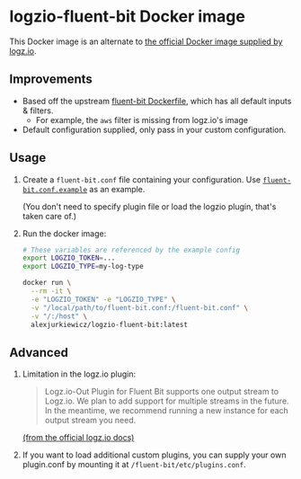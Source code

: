 # logzio-fluent-bit Docker image

This Docker image is an alternate to [the official Docker image supplied by logz.io](https://docs.logz.io/shipping/shippers/fluent-bit.html).

## Improvements

* Based off the upstream [fluent-bit Dockerfile](https://hub.docker.com/r/fluent/fluent-bit/), which has all default inputs & filters.
  * For example, the `aws` filter is missing from logz.io's image
* Default configuration supplied, only pass in your custom configuration.

## Usage

1. Create a `fluent-bit.conf` file containing your configuration. Use [`fluent-bit.conf.example`](fluent-bit.conf.example) as an example.

    (You don't need to specify plugin file or load the logzio plugin, that's taken care of.)

2. Run the docker image:

    ```sh
    # These variables are referenced by the example config
    export LOGZIO_TOKEN=...
    export LOGZIO_TYPE=my-log-type

    docker run \
      --rm -it \
      -e "LOGZIO_TOKEN" -e "LOGZIO_TYPE" \
      -v "/local/path/to/fluent-bit.conf:/fluent-bit.conf" \
      -v "/:/host" \
      alexjurkiewicz/logzio-fluent-bit:latest
    ```

## Advanced

1. Limitation in the logz.io plugin:

    > Logz.io-Out Plugin for Fluent Bit supports one output stream to Logz.io. We plan to add support for multiple streams in the future. In the meantime, we recommend running a new instance for each output stream you need.

    [(from the official logz.io docs)](https://docs.logz.io/shipping/shippers/fluent-bit.html)

2. If you want to load additional custom plugins, you can supply your own plugin.conf by mounting it at `/fluent-bit/etc/plugins.conf`.
